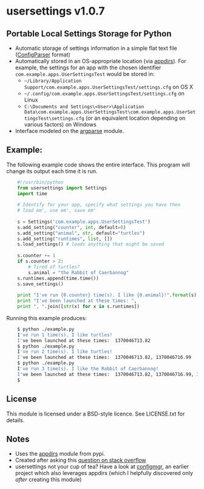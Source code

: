 # usersettings v1.0.7

## Portable Local Settings Storage for Python

- Automatic storage of settings information in a simple flat text file ([ConfigParser][] format)
- Automatically stored in an OS-appropriate location (via [appdirs][]). For example, the settings for an app with the chosen identifier `com.example.apps.UserSettingsTest` would be stored in:
    - `~/Library/Application Support/com.example.apps.UserSettingsTest/settings.cfg` on OS X
    - `~/.config/com.example.apps.UserSettingsTest/settings.cfg` on Linux
    - `C:\Documents and Settings\<User>\Application Data\com.example.apps.UserSettingsTest\com.example.apps.UserSettingsTest\settings.cfg` (or an equivalent location depending on various factors) on Windows
- Interface modeled on the [argparse][] module.

## Example:

The following example code shows the entire interface. This program will change its output each time it is run.
```python
    #!/usr/bin/python
    from usersettings import Settings
    import time
    
    # Identify for your app, specify what settings you have then
    # load em', use em', save em'
    
    s = Settings('com.example.apps.UserSettingsTest')    
    s.add_setting("counter", int, default=0)
    s.add_setting("animal", str, default="turtles")
    s.add_setting("runtimes", list, [])
    s.load_settings() # loads anything that might be saved
    
    s.counter += 1
    if s.counter > 2:
        # Tired of turtles?
        s.animal = "the Rabbit of Caerbannog"
    s.runtimes.append(time.time())
    s.save_settings()
    
    print "I've run {0.counter} time(s). I like {0.animal}!".format(s)
    print "I've been launched at these times: ",
    print ", ".join([str(x) for x in s.runtimes])
```
Running this example produces:
```bash
    $ python ./example.py 
    I've run 1 time(s). I like turtles!
    I've been launched at these times:  1370046713.82
    $ python ./example.py 
    I've run 2 time(s). I like turtles!
    I've been launched at these times:  1370046713.82, 1370046716.99
    $ python ./example.py 
    I've run 3 time(s). I like the Rabbit of Caerbannog!
    I've been launched at these times:  1370046713.82, 1370046716.99, 1370046719.49
    $ 
```
## License

This module is licensed under a BSD-style licence. See LICENSE.txt for details.

## Notes

- Uses the [appdirs][] module from pypi. 
- Created after asking this [question on stack overflow](http://stackoverflow.com/questions/16275031/portable-settings-and-app-data-storage-in-python)
- usersettings not your cup of tea? Have a look at [configmgr](https://bitbucket.org/grantor61/configmgr), an earlier project which also leverages appdirs (which I helpfully discovered only *after* creating this module)

[ConfigParser]: http://docs.python.org/2/library/configparser.html
[argparse]: http://docs.python.org/2/library/argparse.html
[appdirs]: https://pypi.python.org/pypi/appdirs
